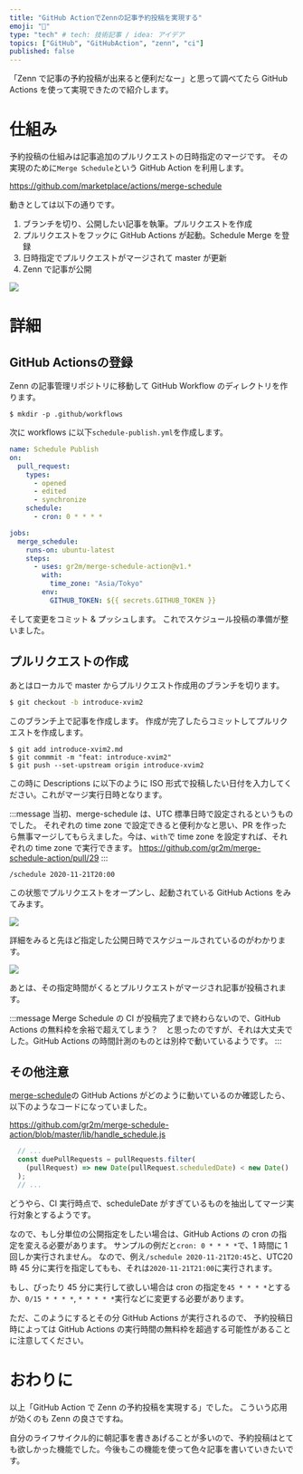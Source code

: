 ```yaml
---
title: "GitHub ActionでZennの記事予約投稿を実現する"
emoji: "📆"
type: "tech" # tech: 技術記事 / idea: アイデア
topics: ["GitHub", "GitHubAction", "zenn", "ci"]
published: false
---
```


「Zenn で記事の予約投稿が出来ると便利だなー」と思って調べてたら GitHub Actions を使って実現できたので紹介します。

# 仕組み

予約投稿の仕組みは記事追加のプルリクエストの日時指定のマージです。
その実現のために`Merge Schedule`という GitHub Action を利用します。

https://github.com/marketplace/actions/merge-schedule

動きとしては以下の通りです。

1. ブランチを切り、公開したい記事を執筆。プルリクエストを作成
2. プルリクエストをフックに GitHub Actions が起動。Schedule Merge を登録
3. 日時指定でプルリクエストがマージされて master が更新
4. Zenn で記事が公開

![](https://storage.googleapis.com/zenn-user-upload/8uuxlktwapge6mnn28cvzyu95rec)


# 詳細

## GitHub Actionsの登録


Zenn の記事管理リポジトリに移動して GitHub Workflow のディレクトリを作ります。

```
$ mkdir -p .github/workflows
```

次に workflows に以下`schedule-publish.yml`を作成します。

```yml
name: Schedule Publish
on:
  pull_request:
    types:
      - opened
      - edited
      - synchronize
    schedule:
      - cron: 0 * * * *

jobs:
  merge_schedule:
    runs-on: ubuntu-latest
    steps:
      - uses: gr2m/merge-schedule-action@v1.*
        with:
          time_zone: "Asia/Tokyo"
        env:
          GITHUB_TOKEN: ${{ secrets.GITHUB_TOKEN }}
```

そして変更をコミット & プッシュします。
これでスケジュール投稿の準備が整いました。

## プルリクエストの作成

あとはローカルで master からプルリクエスト作成用のブランチを切ります。

```bash
$ git checkout -b introduce-xvim2
```
このブランチ上で記事を作成します。
作成が完了したらコミットしてプルリクエストを作成します。

```
$ git add introduce-xvim2.md
$ git commmit -m "feat: introduce-xvim2"
$ git push --set-upstream origin introduce-xvim2
```

この時に Descriptions に以下のように ISO 形式で投稿したい日付を入力してください。これがマージ実行日時となります。

:::message
当初、merge-schedule は、UTC 標準日時で設定されるというものでした。
それぞれの time zone で設定できると便利かなと思い、PR を作ったら無事マージしてもらえました。今は、`with`で time zone を設定すれば、それぞれの time zone で実行できます。
https://github.com/gr2m/merge-schedule-action/pull/29
:::


```
/schedule 2020-11-21T20:00
```

この状態でプルリクエストをオープンし、起動されている GitHub Actions をみてみます。

![](https://storage.googleapis.com/zenn-user-upload/sn2p1i10c090ykys61xe1me7band)

詳細をみると先ほど指定した公開日時でスケジュールされているのがわかります。

![](https://storage.googleapis.com/zenn-user-upload/phk5d1q2y6lvi43bpiki6yjjoukx)

あとは、その指定時間がくるとプルリクエストがマージされ記事が投稿されます。

:::message
Merge Schedule の CI が投稿完了まで終わらないので、GitHub Actions の無料枠を余裕で超えてしまう？　と思ったのですが、それは大丈夫でした。GitHub Actions の時間計測のものとは別枠で動いているようです。
:::

## その他注意
[merge-schedule](https://github.com/marketplace/actions/merge-schedule)の GitHub Actions がどのように動いているのか確認したら、以下のようなコードになっていました。

https://github.com/gr2m/merge-schedule-action/blob/master/lib/handle_schedule.js

```js
  // ...
  const duePullRequests = pullRequests.filter(
    (pullRequest) => new Date(pullRequest.scheduledDate) < new Date()
  );
  // ...
```

どうやら、CI 実行時点で、scheduleDate がすぎているものを抽出してマージ実行対象とするようです。

なので、もし分単位の公開指定をしたい場合は、GitHub Actions の cron の指定を変える必要があります。
サンプルの例だと`cron: 0 * * * *`で、1 時間に 1 回しか実行されません。
なので、例え`/schedule 2020-11-21T20:45`と、UTC20 時 45 分に実行を指定してもも、それは`2020-11-21T21:00`に実行されます。

もし、ぴったり 45 分に実行して欲しい場合は cron の指定を`45 * * * *`とするか、`0/15 * * * *`, `* * * * *`実行などに変更する必要があります。

ただ、このようにするとその分 GitHub Actions が実行されるので、 予約投稿日時によっては GitHub Actions の実行時間の無料枠を超過する可能性があることに注意してください。


# おわりに

以上「GitHub Action で Zenn の予約投稿を実現する」でした。
こういう応用が効くのも Zenn の良さですね。

自分のライフサイクル的に朝記事を書きあげることが多いので、予約投稿はとても欲しかった機能でした。今後もこの機能を使って色々記事を書いていきたいです。